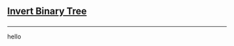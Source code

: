 <h2><a href="https://leetcode.com/problems/invert-binary-tree/submissions/850706153/">Invert Binary Tree</a></h2><h3></h3><hr>hello